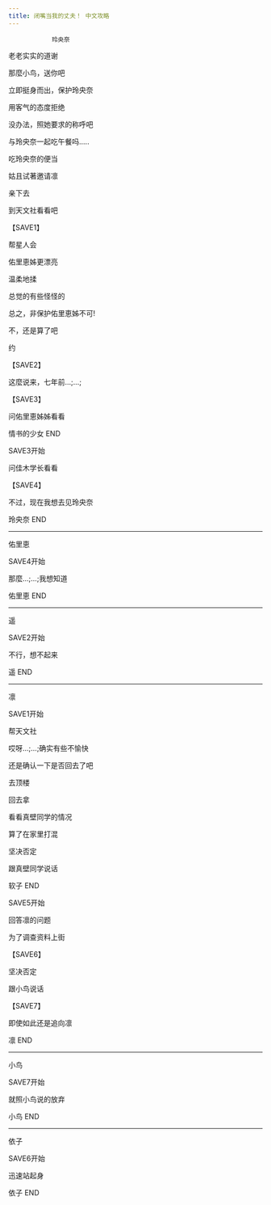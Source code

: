 ```yaml
---
title: 闭嘴当我的丈夫！ 中文攻略
---
```


                玲央奈



老老实实的道谢

那麼小鸟，送你吧

立即挺身而出，保护玲央奈

用客气的态度拒绝

没办法，照她要求的称呼吧

与玲央奈一起吃午餐吗.....

吃玲央奈的便当

姑且试著邀请凛

亲下去

到天文社看看吧

【SAVE1】

帮星人会

佑里恵姊更漂亮

温柔地揉

总觉的有些怪怪的

总之，非保护佑里恵姊不可!

不，还是算了吧

约

【SAVE2】

这麼说来，七年前…;…;

【SAVE3】

问佑里恵姊姊看看



情书的少女 END



SAVE3开始



问佳木学长看看

【SAVE4】

不过，现在我想去见玲央奈



玲央奈 END

--------------------------------------------------------------------------------



佑里恵



SAVE4开始



那麼…;…;我想知道



佑里恵 END

--------------------------------------------------------------------------------



遥



SAVE2开始



不行，想不起来



遥 END

--------------------------------------------------------------------------------



凛



SAVE1开始



帮天文社

哎呀…;…;确实有些不愉快

还是确认一下是否回去了吧

去顶楼

回去拿

看看真壁同学的情况

算了在家里打混

坚决否定

跟真壁同学说话



软子 END



SAVE5开始



回答凛的问题

为了调查资料上街

【SAVE6】

坚决否定

跟小鸟说话

【SAVE7】

即使如此还是追向凛



凛 END

--------------------------------------------------------------------------------



小鸟



SAVE7开始



就照小鸟说的放弃



小鸟 END

--------------------------------------------------------------------------------



依子



SAVE6开始



迅速站起身



依子 END


              
